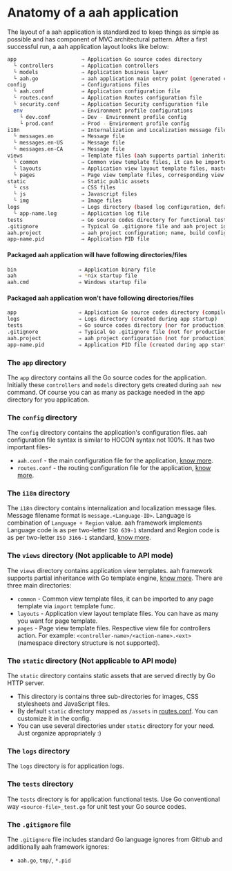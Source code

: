 # Anatomy of a aah application

The layout of a aah application is standardized to keep things as simple as possible and has component of MVC architectural pattern. After a first successful run, a aah application layout looks like below:

```bash
app                     ⇒ Application Go source codes directory
  └ controllers         ⇒ Application controllers
  └ models              ⇒ Application business layer
  └ aah.go              ⇒ aah application main entry point (generated code)
config                  ⇒ Configurations files
  └ aah.conf            ⇒ Application configuration file
  └ routes.conf         ⇒ Application Routes configuration file
  └ security.conf       ⇒ Application Security configuration file
  env                   ⇒ Environment profile configurations
    └ dev.conf          ⇒ Dev - Environment profile config
    └ prod.conf         ⇒ Prod - Environment profile config
i18n                    ⇒ Internalization and Localization message files
  └ messages.en         ⇒ Message file
  └ messages.en-US      ⇒ Message file
  └ messages.en-CA      ⇒ Message file
views                   ⇒ Template files (aah supports partial inheritance with Go template engine)
  └ common              ⇒ Common view template files, it can be imported to any page template
  └ layouts             ⇒ Application view layout template files, master template for page template
  └ pages               ⇒ Page view template files, corresponding view template for controllers action
static                  ⇒ Static public assets
  └ css                 ⇒ CSS files
  └ js                  ⇒ Javascript files
  └ img                 ⇒ Image files
logs                    ⇒ Logs directory (based log configuration, default is console on 'dev' profile)
  └ app-name.log        ⇒ Application log file
tests                   ⇒ Go source codes directory for functional tests, use Go conventional way for unit tests
.gitignore              ⇒ Typical Go .gitignore file and aah project ignore files
aah.project             ⇒ aah project configuration; name, build config, etc.
app-name.pid            ⇒ Application PID file
```

#### Packaged aah application will have following directories/files
```bash
bin                    ⇒ Application binary file
aah                    ⇒ *nix startup file
aah.cmd                ⇒ Windows startup file
```

#### Packaged aah application won't have following directories/files
```bash
app                    ⇒ Application Go source codes directory (compiled into binary file kept under `bin` directory)
logs                   ⇒ Logs directory (created during app startup)
tests                  ⇒ Go source codes directory (nor for production)
.gitignore             ⇒ Typical Go .gitignore file (not for production)
aah.project            ⇒ aah project configuration (not for production)
app-name.pid           ⇒ Application PID file (created during app startup)
```

### The `app` directory

The `app` directory contains all the Go source codes for the application. Initially these `controllers` and `models` directory gets created during `aah new` command. Of course you can as many as package needed in the app directory for you application.

### The `config` directory

The `config` directory contains the application's configuration files. aah configuration file syntax is similar to HOCON syntax not 100%. It has two important files-

  * `aah.conf` - the main configuration file for the application, [know more](app-config.html).
  * `routes.conf` - the routing configuration file for the application, [know more](routes-config.html).

### The `i18n` directory

The `i18n` directory contains internalization and localization message files. Message filename format is  `message.<Language-ID>`. Language is combination of `Language + Region` value. aah framework implements Language code is as per  two-letter `ISO 639-1` standard and Region code is as per two-letter `ISO 3166-1` standard, [know more](i18n.html).

### The `views` directory (Not applicable to API mode)

The `views` directory contains application view templates. aah framework supports partial inheritance with Go template engine, [know more](views.html). There are three main directories:

  * `common` - Common view template files, it can be imported to any page template via `import` template func.
  * `layouts` - Application view layout template files. You can have as many you want for page template.
  * `pages` - Page view template files. Respective view file for controllers action. For example: `<controller-name>/<action-name>.<ext>` (namespace directory structure is not supported).

### The `static` directory (Not applicable to API mode)

The `static` directory contains static assets that are served directly by Go HTTP server.

  * This directory is contains three sub-directories for images, CSS stylesheets and JavaScript files.
  * By default `static` directory mapped as `/assets` in [routes.conf](routes-config.html). You can customize it in the config.
  * You can use several directories under `static` directory for your need. Just organize appropriately :)

### The `logs` directory

The `logs` directory is for application logs.

### The `tests` directory

The `tests` directory is for application functional tests. Use Go conventional way `<source-file>_test.go` for unit test your Go source codes.

### The `.gitignore` file

The `.gitignore` file includes standard Go language ignores from Github and additionally aah framework ignores:

  * `aah.go`, `tmp/`, `*.pid`
